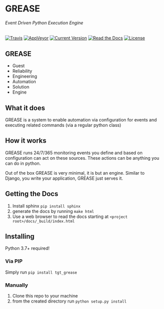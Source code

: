 # GREASE
###### Event Driven Python Execution Engine

[![Travis](https://img.shields.io/travis/rust-lang/rust.svg)](https://travis-ci.org/target/grease)
[![AppVeyor](https://img.shields.io/appveyor/ci/lemoney/grease.svg)](https://ci.appveyor.com/project/lemoney/grease)
[![Current Version](https://badge.fury.io/py/tgt-grease.svg)](https://pypi.python.org/pypi/tgt-grease)
[![Read the Docs](https://img.shields.io/readthedocs/pip.svg)](https://grease.readthedocs.io/)
[![License](https://img.shields.io/badge/license-MIT-brightgreen.svg)](https://github.com/target/grease/blob/master/LICENSE)


## GREASE
  * Guest
  * Reliability
  * Engineering
  * Automation
  * Solution
  * Engine
  
## What it does

GREASE is a system to enable automation via configuration for events
and executing related commands (via a regular python class)

## How it works

GREASE runs 24/7/365 monitoring events you define and 
based on configuration can act on these sources. These actions
can be anything you can do in python.

Out of the box GREASE is very minimal, it is but an engine. Similar
to Django, you write your application, GREASE just serves it. 

## Getting the Docs

  1. Install sphinx `pip install sphinx`
  2. generate the docs by running `make html`
  3. Use a web browser to read the docs starting at `<project root>/docs/_build/index.html`
     
## Installing

Python 3.7+ required!
  
### Via PIP

Simply run `pip install tgt_grease`

### Manually

  1. Clone this repo to your machine
  2. from the created directory run `python setup.py install`
